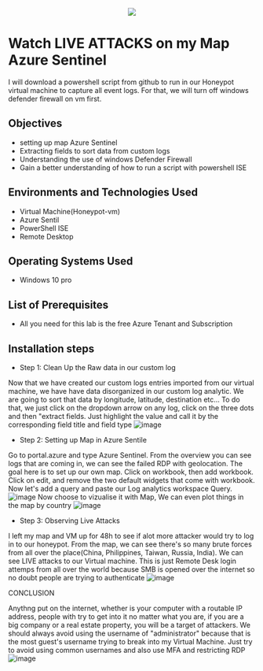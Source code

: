 <p align="center">
<img src="https://rb.gy/4jb650" />
</p>

<h1>Watch LIVE ATTACKS on my Map Azure Sentinel</h1>

I will download a powershell script from github to run in our Honeypot virtual machine to capture all event logs. For that, we will turn off windows defender firewall on vm first.

<h2>Objectives</h2>

-  setting up map Azure Sentinel
-  Extracting fields to sort data from custom logs
-  Understanding the use of windows Defender Firewall
-  Gain a better understanding of how to run a script with powershell ISE

<h2>Environments and Technologies Used</h2>

- Virtual Machine(Honeypot-vm)
- Azure Sentil
- PowerShell ISE
- Remote Desktop

<h2>Operating Systems Used</h2>

-  Windows 10 pro

<h2>List of Prerequisites</h2>

-  All you need for this lab is the free Azure Tenant and Subscription

<h2>Installation steps</h2>

-  Step 1: Clean Up the Raw data in our custom log

Now that we have created our custom logs entries imported from our virtual machine, we have have data disorganized in our custom log analytic. We are going to sort that data by longitude, latitude, destination etc... To do that, we just click on the dropdown arrow on any log, click on the three dots and then "extract fields. Just highlight the value and call it by the corresponding field title and field type
![image](https://github.com/danielbangm/Extracting-File/assets/22795502/eb0b303d-5caf-4732-87f6-b2626ba5c701)


-  Step 2: Setting up Map in Azure Sentile

Go to portal.azure and type Azure Sentinel. From the overview you can see logs that are coming in, we can see the failed RDP with geolocation. The goal here is to set up our own map. Click on workbook, then add workbook. Click on edit, and remove the two default widgets that come with workbook. Now let's add a query and paste our  Log analytics workspace Query.
![image](https://github.com/danielbangm/Extracting-File/assets/22795502/801a74bd-b345-4e1f-9533-d692c0611997)
Now choose to vizualise it  with Map, We can even plot things in the map by country
![image](https://github.com/danielbangm/Extracting-File/assets/22795502/3131578e-f0d0-4142-a168-ec6ad487d347)


-  Step 3: Observing Live Attacks

I left my map and VM up for 48h to see if alot more attacker would try to log in to our honeypot. From the map, we can see there's so many brute forces from all over the place(China, Philippines, Taiwan, Russia, India). We can see LIVE attacks to our Virtual machine. This is just Remote Desk login attemps from all over the world because SMB is opened over the internet so no doubt people are trying to authenticate
![image](https://github.com/danielbangm/Extracting-File/assets/22795502/55b6c6b4-908e-413a-9108-ec246c79dcf2)

CONCLUSION

Anythng put on the internet, whether is your computer with a routable IP address, people with try to get into it no matter what you are, if you are a big company or a real estate property, you will be a target of attackers. We should always avoid using the username of "administrator" because that is the most guest's username trying to break into my Virtual Machine. Just try to avoid using common usernames and also use MFA and restricting RDP 
![image](https://github.com/danielbangm/Extracting-File/assets/22795502/4241b66b-f59e-4340-ad34-3dbb1342e52e)

